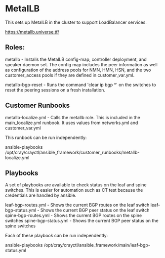 # MetalLB 

This sets up MetalLB in the cluster to support LoadBalancer services. 

https://metallb.universe.tf/

## Roles:
metallb - Installs the MetalLB config-map, controller deployment, and speaker daemon set.
          The config map includes the peer information as well as configuration of the address pools for NMN, HMN, HSN, and the two customer_access pools if they are defined in customer_var.yml.

metallb-bgp-reset - Runs the command 'clear ip bgp *' on the switches to reset the peering sessions on a fresh installation.

## Customer Runbooks

metallb-localize.yml - Calls the metallb role.  This is included in the main_localize.yml runbook.  It uses values from networks.yml and customer_var.yml

This runbook can be run independently:

ansible-playbooks /opt/cray/crayctl/ansible_framework/customer_runbooks/metallb-localize.yml

## Playbooks

A set of playbooks are available to check status on the leaf and spine switches.  This is easier for automation such as CT test because the credentials are handled by ansible.

leaf-bgp-routes.yml -  Shows the current BGP routes on the leaf switch
leaf-bgp-status.yml -  Shows the current BGP peer status on the leaf switch
spine-bgp-routes.yml - Shows the current BGP routes on the spine switches
spine-bgp-status.yml - Shows the current BGP peer status on the spine switches

Each of these playbook can be run independently:

ansible-playbooks /opt/cray/crayctl/ansible_framework/main/leaf-bgp-status.yml

